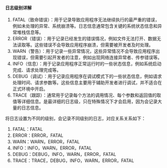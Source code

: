 #### 日志级别详解

1. FATAL（致命错误）：用于记录导致应用程序无法继续执行的最严重的错误，例如未处理的异常、系统崩溃等。日志信息通常包含关键的系统状态信息和异常堆栈信息等。
2. ERROR（错误）：用于记录已经发生的错误情况，例如文件无法打开、数据无法读取等。这些错误不会导致应用程序崩溃，但需要被开发者及时处理。
3. WARN（警告）：用于记录一些异常情况，这些异常情况不会导致应用程序出现错误，但需要引起开发者的注意，例如出现网络连接异常者、传参错误等。
4. INFO（信息）：用于记录应用程序正常运行时的一些状态信息，例如系统启动完成、请求处理完成等。
5. DEBUG（调试）：用于记录应用程序在调试模式下的一些状态信息，例如请求处理时间、请求参数等。这些信息主要用于辅助开发者进行调试，并不适合在正式环境中开启。
6. TRACE（跟踪）：通常用于记录每个方法的调用情况、每个参数和返回值的取值等详细信息。是最详细的日志级，只在特殊情况下才会启用，因为会记录大量的日志信息。


将日志设置为不同的级别，会记录不同级别的日志，对应关系关系如下：

1. FATAL：FATAL
2. ERROR：ERROR，FATAL
3. WARN：WARN，ERROR，FATAL
4. INFO：INFO，WARN，ERROR，FATAL
5. DEBUG：DEBUG，INFO，WARN，ERROR，FATAL
6. TRACE：TRACE，DEBUG，INFO，WARN，ERROR，FATAL
